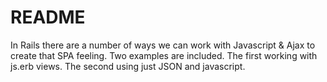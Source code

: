 # README

In Rails there are a number of ways we can work with Javascript & Ajax to create that SPA feeling. Two examples are included. The first working with js.erb views. The second using just JSON and javascript.
